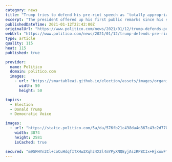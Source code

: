 ```yaml
---
category: news
title: "Trump tries to defend his pre-riot speech as ‘totally appropriate’"
excerpt: "The president offered up his first public remarks since his supporters carried out a deadly siege on the Capitol last week."
publishedDateTime: 2021-01-12T22:42:00Z
originalUrl: "https://www.politico.com/news/2021/01/12/trump-defends-pre-riot-speech-458129"
webUrl: "https://www.politico.com/news/2021/01/12/trump-defends-pre-riot-speech-458129"
type: article
quality: 115
heat: 115
published: true

provider:
  name: Politico
  domain: politico.com
  images:
    - url: "https://smartableai.github.io/election/assets/images/organizations/politico.com-50x50.jpg"
      width: 50
      height: 50

topics:
  - Election
  - Donald Trump
  - Democratic Voice

images:
  - url: "https://static.politico.com/5a/da/576fb21c438da4d867c43c2d770a/ap21012552931903.jpg"
    width: 3874
    height: 2581
    isCached: true

secured: "m9SFHYn2Cl+coCuHdqfITXHw2Xqhz4X2l4mYPyXNQEyjAszRPBCIx+HjxowFTw/UsV1jFDw4yxAb0Hd9Lua4ywLnw1Jg7e8lGQ1Zt27Hwx76L+u94Hw0qjES+IQvI9whZV6k0t9UjEd2JXixjP73jXyrk0KhamK+HFb/bkow5rkZziKwlNFtRRJO9uChpMYFP68ZZOvhFcTQJS25TA7Ptyx6nJ/Q9nyGdhTjPmWuw0B+2JUh2ZIiVPS9soQjxITsOvfL9kzyoPxeMgYAcl0usexwXpd6qqr+rdcBqiNGvmsYRxO5csxvXQ91HKXalHBPtwO5Ndb1Owt3pFyAJy/7Mt4my7FITAVE/QDex6fvVuA=;U/7CzL4csVVc/AVHQ66pxA=="
---
```



